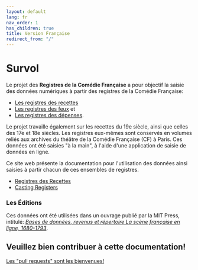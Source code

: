 ```yaml
---
layout: default
lang: fr
nav_order: 1
has_children: true
title: Version Française
redirect_from: "/"
---
```


# Survol

Le projet des **Registres de la Comédie Française** a pour objectif la saisie des données numériques à partir des registres de la Comédie Française:

- [Les registres des recettes](https://www.cfregisters.org/fr/registres/registres-des-recettes)
- [Les registres des feux](https://www.cfregisters.org/fr/registres/registres-des-feux) et
- [Les registres des dépenses](https://www.cfregisters.org/fr/registres/registres-des-dépenses).

Le projet travaille également sur les recettes du 19e siècle, ainsi que celles des 17e et 18e siècles. Les registres eux-mêmes sont conservés en volumes reliés aux archives du théâtre de la Comédie Française (CF) à Paris. Ces données ont été saisies "à la main", à l'aide d'une application de saisie de données en ligne.

Ce site web présente la documentation pour l'utilisation des données ainsi saisies à partir chacun de ces ensembles de registres.

- [Registres des Recettes](/fr/les-recettes/)
- [Casting Registers](/fr/feux/)

### Les Éditions

Ces données ont été utilisées dans un ouvrage publié par la MIT Press, intitulé: [*Bases de données, revenus et répertoire
La scène française en ligne, 1680-1793*](https://cfrp.mitpress.mit.edu/).

## Veuillez bien contribuer à cette documentation!

[Les "pull requests" sont les bienvenues!](https://github.com/mit-history/cfrp-hack)
